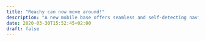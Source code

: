 ```yaml
---
title: "Reachy can now move around!"
description: "A new mobile base offers seamless and self-detecting navigation to the robot. <br/> With 3 omni wheels, multiple sensors and a LiDAR for environment mapping, Reachy has now access to more applications and a wider working space."
date: 2020-03-30T15:52:45+02:00
draft: false
---
```


